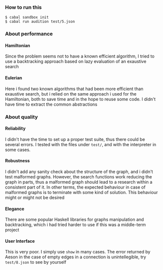 ### How to run this

    $ cabal sandbox init
    $ cabal run audition test/5.json

### About performance

#### Hamiltonian

Since the problem seems not to have a known efficient algorithm, I
tried to use a backtracking approach based on lazy evaluation of an
exaustive search

#### Eulerian

Here i found two known algorithms that had been more efficient than
exaustive search, but i relied on the same approach i used for the
Hamiltonian, both to save time and in the hope to reuse some code. I
didn't have time to extract the common abstractions

### About quality

#### Reliability

I didn't have the time to set up a proper test suite, thus there could
be several errors. I tested with the files under `test/`, and with the
interpreter in some cases.

#### Robustness

I didn't add any sanity check about the structure of the graph, and i
didn't test malformed graphs. However, the search functions work
reducing the graph in parts, thus a malformed graph should lead to a
research within a consistent part of it. In other terms, the expected
behaviour in case of malformed graphs is to terminate with some kind
of solution. This behaviour might or might not be desired

#### Elegance

There are some popular Haskell libraries for graphs manipulation and
backtracking, which i had tried harder to use if this was a
middle-term project

#### User Interface

This is very poor. I simply use `show` in many cases. The error
returned by Aeson in the case of empty edges in a connection is
unintellegible, try `test/8.json` to see by yourself
